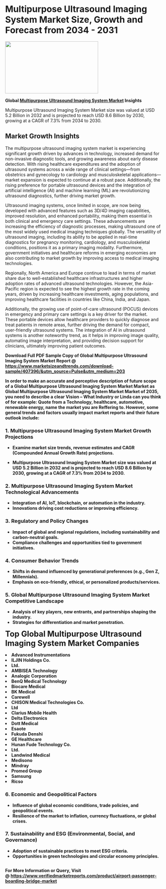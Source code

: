 <H1>Multipurpose Ultrasound Imaging System Market Size, Growth and Forecast from 2034 - 2031</H1><img class="aligncenter size-medium wp-image-584254" src="https://thirdeyenews.in/wp-content/uploads/2034/09/Global-Market-Research-300x168.jpeg" alt="" width="300" height="168" /><p><strong>Global&nbsp;<a href="https://www.marketsizeandtrends.com/download-sample/407396/&amp;utm_source=Pulse&amp;utm_medium=203">Multipurpose Ultrasound Imaging System Market</a> Insights</strong></p><p>Multipurpose Ultrasound Imaging System Market size was valued at USD 5.2 Billion in 2032 and is projected to reach USD 8.6 Billion by 2030, growing at a CAGR of 7.3% from 2034 to 2030.</p><p><h2>Market Growth Insights</h2> <p>The multipurpose ultrasound imaging system market is experiencing significant growth driven by advances in technology, increased demand for non-invasive diagnostic tools, and growing awareness about early disease detection. With rising healthcare expenditures and the adoption of ultrasound systems across a wide range of clinical settings—from obstetrics and gynecology to cardiology and musculoskeletal applications—market expansion is expected to continue at a robust pace. Additionally, the rising preference for portable ultrasound devices and the integration of artificial intelligence (AI) and machine learning (ML) are revolutionizing ultrasound diagnostics, further driving market growth.</p> <p><strong></strong></p> <p>Ultrasound imaging systems, once limited in scope, are now being developed with advanced features such as 3D/4D imaging capabilities, improved resolution, and enhanced portability, making them essential in both clinical and emergency care settings. These advancements are increasing the efficiency of diagnostic processes, making ultrasound one of the most widely used medical imaging techniques globally. The versatility of ultrasound imaging, including its ability to be applied in real-time diagnostics for pregnancy monitoring, cardiology, and musculoskeletal conditions, positions it as a primary imaging modality. Furthermore, government initiatives and healthcare reforms in emerging economies are also contributing to market growth by improving access to medical imaging technologies.</p> <p>Regionally, North America and Europe continue to lead in terms of market share due to well-established healthcare infrastructures and higher adoption rates of advanced ultrasound technologies. However, the Asia-Pacific region is expected to see the highest growth rate in the coming years, driven by increasing healthcare investments, aging populations, and improving healthcare facilities in countries like China, India, and Japan.</p> <p>Additionally, the growing use of point-of-care ultrasound (POCUS) devices in emergency and primary care settings is a key driver for the market. These portable devices allow healthcare providers to quickly diagnose and treat patients in remote areas, further driving the demand for compact, user-friendly ultrasound systems. The integration of AI in ultrasound systems is another noteworthy trend, as it helps in improving image quality, automating image interpretation, and providing decision support for clinicians, ultimately improving patient outcomes.</p> <p><strong></p><p><span class=""><strong>Download Full PDF Sample Copy of Global Multipurpose Ultrasound Imaging System Market Report</strong> @ <a href="https://www.marketsizeandtrends.com/download-sample/407396/&amp;utm_source=Pulse&amp;utm_medium=203" target="_blank">https://www.marketsizeandtrends.com/download-sample/407396/&amp;utm_source=Pulse&amp;utm_medium=203</a></span></p><p>In order to make an accurate and perceptive description of future scope of a Global&nbsp;Multipurpose Ultrasound Imaging System Market Market as Global&nbsp;Multipurpose Ultrasound Imaging System Market Market of 2035, you need to describe a clear Vision &ndash; What Industry or Linda can you think of for example: Quote from a Technology, healthcare, automotive, renewable energy, name the market you are Reffering to. However, some general trends and factors usually impact market reports and their future outlook include:</p><h3>1.&nbsp;<strong>Multipurpose Ultrasound Imaging System Market Growth Projections</strong></h3><ul><li>Examine market size trends, revenue estimates and CAGR (Compounded Annual Growth Rate) projections.</li><li><p>Multipurpose Ultrasound Imaging System Market size was valued at USD 5.2 Billion in 2032 and is projected to reach USD 8.6 Billion by 2030, growing at a CAGR of 7.3% from 2034 to 2030.</p></li></ul><h3>2.&nbsp;<strong>Multipurpose Ultrasound Imaging System Market Technological Advancements</strong></h3><ul><li>Integration of AI, IoT, blockchain, or automation in the industry.</li><li>Innovations driving cost reductions or improving efficiency.</li></ul><h3>3.&nbsp;<strong>Regulatory and Policy Changes</strong></h3><ul><li>Impact of global and regional regulations, including sustainability and carbon-neutral goals.</li><li>Compliance challenges and opportunities tied to government initiatives.</li></ul><h3>4.&nbsp;<strong>Consumer Behavior Trends</strong></h3><ul><li>Shifts in demand influenced by generational preferences (e.g., Gen Z, Millennials).</li><li>Emphasis on eco-friendly, ethical, or personalized products/services.</li></ul><h3>5.&nbsp;<strong>Global Multipurpose Ultrasound Imaging System Market Competitive Landscape</strong></h3><ul><li>Analysis of key players, new entrants, and partnerships shaping the industry.</li><li>Strategies for differentiation and market penetration.</li></ul><p data-pm-slice="1 1 []"><span style="color: inherit; font-family: inherit; font-size: 25px;">Top Global Multipurpose Ultrasound Imaging System Market Companies</span></p><div class="" data-test-id=""><p><li>Advanced Instrumentations</li><li> ILJIN Holdings Co.</li><li> Ltd.</li><li> AMBISEA Technology</li><li> Analogic Corporation</li><li> BenQ Medical Technology</li><li> Biocare Medical</li><li> BK Medical</li><li> Carewell</li><li> CHISON Medical Technologies Co.</li><li> Ltd</li><li> Clarius Mobile Health</li><li> Delta Electronics</li><li> Dott Medical</li><li> Esaote</li><li> Fukuda Denshi</li><li> GE Healthcare</li><li> Hunan Fude Technology Co.</li><li> Ltd.</li><li> Landwind Medical</li><li> Medisono</li><li> Mindray</li><li> Promed Group</li><li> Samsung</li><li> Ricso</li></p></div><h3>6.&nbsp;<strong>Economic and Geopolitical Factors</strong></h3><ul><li>Influence of global economic conditions, trade policies, and geopolitical events.</li><li>Resilience of the market to inflation, currency fluctuations, or global crises.</li></ul><h3>7.&nbsp;<strong>Sustainability and ESG (Environmental, Social, and Governance)</strong></h3><ul><li>Adoption of sustainable practices to meet ESG criteria.</li><li>Opportunities in green technologies and circular economy principles.</li></ul><h2><strong style="font-size: 14px;">For More Information or Query, Visit @&nbsp;</strong><a style="background-color: #ffffff; font-size: 14px;" href="https://www.marketsizeandtrends.com/report/multipurpose-ultrasound-imaging-system-market/" target="_blank">https://www.verifiedmarketreports.com/product/airport-passenger-boarding-bridge-market</a></h2>
